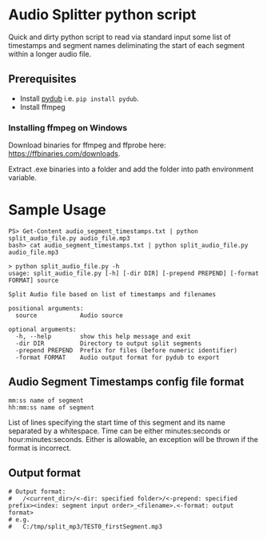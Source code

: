 # Audio Splitter python script

Quick and dirty python script to read via standard input some list of timestamps and segment names deliminating the start of each segment within a longer audio file.

## Prerequisites

- Install [pydub](https://pypi.org/project/pydub/) i.e. `pip install pydub`.
- Install ffmpeg

### Installing ffmpeg on Windows
Download binaries for ffmpeg and ffprobe here: https://ffbinaries.com/downloads.

Extract .exe binaries into a folder and add the folder into path environment variable.

# Sample Usage
```
PS> Get-Content audio_segment_timestamps.txt | python split_audio_file.py audio_file.mp3
bash> cat audio_segment_timestamps.txt | python split_audio_file.py audio_file.mp3

> python split_audio_file.py -h
usage: split_audio_file.py [-h] [-dir DIR] [-prepend PREPEND] [-format FORMAT] source

Split Audio file based on list of timestamps and filenames

positional arguments:
  source            Audio source

optional arguments:
  -h, --help        show this help message and exit
  -dir DIR          Directory to output split segments
  -prepend PREPEND  Prefix for files (before numeric identifier)
  -format FORMAT    Audio output format for pydub to export
```

## Audio Segment Timestamps config file format
```
mm:ss name of segment
hh:mm:ss name of segment
```

List of lines specifying the start time of this segment and its name separated by a whitespace. Time can be either minutes:seconds or hour:minutes:seconds. Either is allowable, an exception will be thrown if the format is incorrect.

## Output format
```
# Output format:
#   /<current_dir>/<-dir: specified folder>/<-prepend: specified prefix><index: segment input order>_<filename>.<-format: output format>
# e.g.
#   C:/tmp/split_mp3/TEST0_firstSegment.mp3
```
